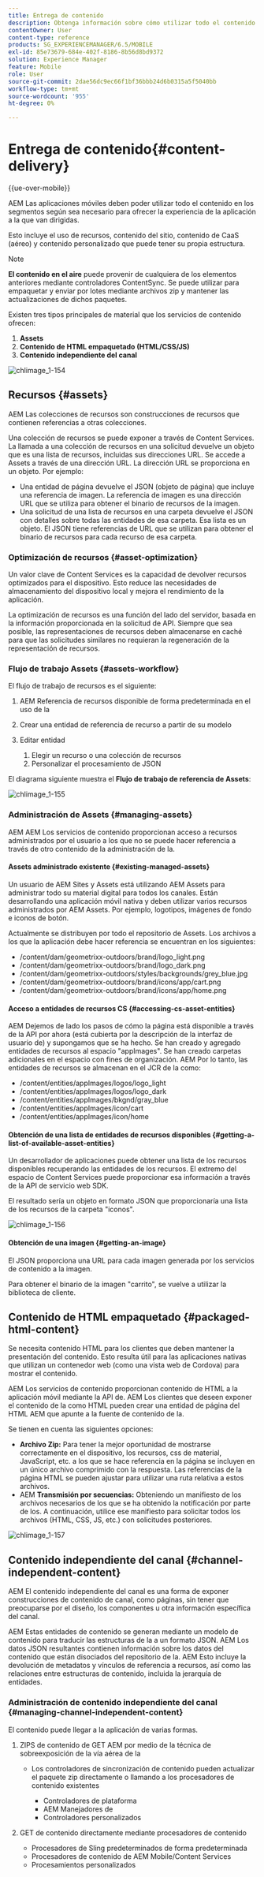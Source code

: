 ```yaml
---
title: Entrega de contenido
description: Obtenga información sobre cómo utilizar todo el contenido en Adobe Experience Manager para ofrecer la experiencia de aplicación segmentada.
contentOwner: User
content-type: reference
products: SG_EXPERIENCEMANAGER/6.5/MOBILE
exl-id: 85e73679-684e-402f-8186-8b56d8bd9372
solution: Experience Manager
feature: Mobile
role: User
source-git-commit: 2dae56dc9ec66f1bf36bbb24d6b0315a5f5040bb
workflow-type: tm+mt
source-wordcount: '955'
ht-degree: 0%

---
```


# Entrega de contenido{#content-delivery}

{{ue-over-mobile}}

AEM Las aplicaciones móviles deben poder utilizar todo el contenido en los segmentos según sea necesario para ofrecer la experiencia de la aplicación a la que van dirigidas.

Esto incluye el uso de recursos, contenido del sitio, contenido de CaaS (aéreo) y contenido personalizado que puede tener su propia estructura.

>[!NOTE]
>
>**El contenido en el aire** puede provenir de cualquiera de los elementos anteriores mediante controladores ContentSync. Se puede utilizar para empaquetar y enviar por lotes mediante archivos zip y mantener las actualizaciones de dichos paquetes.

Existen tres tipos principales de material que los servicios de contenido ofrecen:

1. **Assets**
1. **Contenido de HTML empaquetado (HTML/CSS/JS)**
1. **Contenido independiente del canal**

![chlimage_1-154](assets/chlimage_1-154.png)

## Recursos {#assets}

AEM Las colecciones de recursos son construcciones de recursos que contienen referencias a otras colecciones.

Una colección de recursos se puede exponer a través de Content Services. La llamada a una colección de recursos en una solicitud devuelve un objeto que es una lista de recursos, incluidas sus direcciones URL. Se accede a Assets a través de una dirección URL. La dirección URL se proporciona en un objeto. Por ejemplo:

* Una entidad de página devuelve el JSON (objeto de página) que incluye una referencia de imagen. La referencia de imagen es una dirección URL que se utiliza para obtener el binario de recursos de la imagen.
* Una solicitud de una lista de recursos en una carpeta devuelve el JSON con detalles sobre todas las entidades de esa carpeta. Esa lista es un objeto. El JSON tiene referencias de URL que se utilizan para obtener el binario de recursos para cada recurso de esa carpeta.

### Optimización de recursos {#asset-optimization}

Un valor clave de Content Services es la capacidad de devolver recursos optimizados para el dispositivo. Esto reduce las necesidades de almacenamiento del dispositivo local y mejora el rendimiento de la aplicación.

La optimización de recursos es una función del lado del servidor, basada en la información proporcionada en la solicitud de API. Siempre que sea posible, las representaciones de recursos deben almacenarse en caché para que las solicitudes similares no requieran la regeneración de la representación de recursos.

### Flujo de trabajo Assets {#assets-workflow}

El flujo de trabajo de recursos es el siguiente:

1. AEM Referencia de recursos disponible de forma predeterminada en el uso de la
1. Crear una entidad de referencia de recurso a partir de su modelo
1. Editar entidad

   1. Elegir un recurso o una colección de recursos
   1. Personalizar el procesamiento de JSON

El diagrama siguiente muestra el **Flujo de trabajo de referencia de Assets**:

![chlimage_1-155](assets/chlimage_1-155.png)

### Administración de Assets {#managing-assets}

AEM AEM Los servicios de contenido proporcionan acceso a recursos administrados por el usuario a los que no se puede hacer referencia a través de otro contenido de la administración de la.

#### Assets administrado existente {#existing-managed-assets}

Un usuario de AEM Sites y Assets está utilizando AEM Assets para administrar todo su material digital para todos los canales. Están desarrollando una aplicación móvil nativa y deben utilizar varios recursos administrados por AEM Assets. Por ejemplo, logotipos, imágenes de fondo e iconos de botón.

Actualmente se distribuyen por todo el repositorio de Assets. Los archivos a los que la aplicación debe hacer referencia se encuentran en los siguientes:

* /content/dam/geometrixx-outdoors/brand/logo_light.png
* /content/dam/geometrixx-outdoors/brand/logo_dark.png
* /content/dam/geometrixx-outdoors/styles/backgrounds/grey_blue.jpg
* /content/dam/geometrixx-outdoors/brand/icons/app/cart.png
* /content/dam/geometrixx-outdoors/brand/icons/app/home.png

#### Acceso a entidades de recursos CS {#accessing-cs-asset-entities}

AEM Dejemos de lado los pasos de cómo la página está disponible a través de la API por ahora (está cubierta por la descripción de la interfaz de usuario de) y supongamos que se ha hecho. Se han creado y agregado entidades de recursos al espacio &quot;appImages&quot;. Se han creado carpetas adicionales en el espacio con fines de organización. AEM Por lo tanto, las entidades de recursos se almacenan en el JCR de la como:

* /content/entities/appImages/logos/logo_light
* /content/entities/appImages/logos/logo_dark
* /content/entities/appImages/bkgnd/gray_blue
* /content/entities/appImages/icon/cart
* /content/entities/appImages/icon/home

#### Obtención de una lista de entidades de recursos disponibles {#getting-a-list-of-available-asset-entities}

Un desarrollador de aplicaciones puede obtener una lista de los recursos disponibles recuperando las entidades de los recursos. El extremo del espacio de Content Services puede proporcionar esa información a través de la API de servicio web SDK.

El resultado sería un objeto en formato JSON que proporcionaría una lista de los recursos de la carpeta &quot;iconos&quot;.

![chlimage_1-156](assets/chlimage_1-156.png)

#### Obtención de una imagen {#getting-an-image}

El JSON proporciona una URL para cada imagen generada por los servicios de contenido a la imagen.

Para obtener el binario de la imagen &quot;carrito&quot;, se vuelve a utilizar la biblioteca de cliente.

## Contenido de HTML empaquetado {#packaged-html-content}

Se necesita contenido HTML para los clientes que deben mantener la presentación del contenido. Esto resulta útil para las aplicaciones nativas que utilizan un contenedor web (como una vista web de Cordova) para mostrar el contenido.

AEM Los servicios de contenido proporcionan contenido de HTML a la aplicación móvil mediante la API de. AEM Los clientes que deseen exponer el contenido de la como HTML pueden crear una entidad de página del HTML AEM que apunte a la fuente de contenido de la.

Se tienen en cuenta las siguientes opciones:

* **Archivo Zip:** Para tener la mejor oportunidad de mostrarse correctamente en el dispositivo, los recursos, css de material, JavaScript, etc. a los que se hace referencia en la página se incluyen en un único archivo comprimido con la respuesta. Las referencias de la página HTML se pueden ajustar para utilizar una ruta relativa a estos archivos.
* AEM **Transmisión por secuencias:** Obteniendo un manifiesto de los archivos necesarios de los que se ha obtenido la notificación por parte de los. A continuación, utilice ese manifiesto para solicitar todos los archivos (HTML, CSS, JS, etc.) con solicitudes posteriores.

![chlimage_1-157](assets/chlimage_1-157.png)

## Contenido independiente del canal {#channel-independent-content}

AEM El contenido independiente del canal es una forma de exponer construcciones de contenido de canal, como páginas, sin tener que preocuparse por el diseño, los componentes u otra información específica del canal.

AEM Estas entidades de contenido se generan mediante un modelo de contenido para traducir las estructuras de la a un formato JSON. AEM Los datos JSON resultantes contienen información sobre los datos del contenido que están disociados del repositorio de la. AEM Esto incluye la devolución de metadatos y vínculos de referencia a recursos, así como las relaciones entre estructuras de contenido, incluida la jerarquía de entidades.

### Administración de contenido independiente del canal {#managing-channel-independent-content}

El contenido puede llegar a la aplicación de varias formas.

1. ZIPS de contenido de GET AEM por medio de la técnica de sobreexposición de la vía aérea de la

   * Los controladores de sincronización de contenido pueden actualizar el paquete zip directamente o llamando a los procesadores de contenido existentes

      * Controladores de plataforma
      * AEM Manejadores de
      * Controladores personalizados

1. GET de contenido directamente mediante procesadores de contenido

   * Procesadores de Sling predeterminados de forma predeterminada
   * Procesadores de contenido de AEM Mobile/Content Services
   * Procesamientos personalizados
